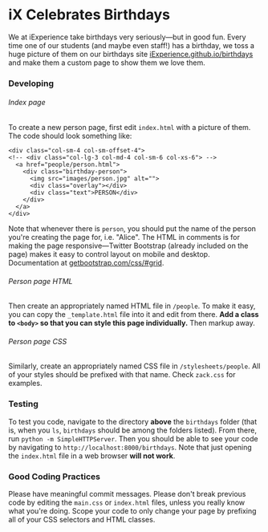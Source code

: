 # iX Celebrates Birthdays

We at iExperience take birthdays very seriously—but in good fun. Every time one of our students (and maybe even staff!) has a birthday, we toss a huge picture of them on our birthdays site [iExperience.github.io/birthdays](http://iexperience.github.io/birthdays/) and make them a custom page to show them we love them. 

### Developing

###### Index page

To create a new person page, first edit `index.html` with a picture of them. The code should look something like: 

    <div class="col-sm-4 col-sm-offset-4">
    <!-- <div class="col-lg-3 col-md-4 col-sm-6 col-xs-6"> -->
      <a href="people/person.html">
        <div class="birthday-person">
          <img src="images/person.jpg" alt="">
          <div class="overlay"></div>
          <div class="text">PERSON</div>
        </div>
      </a>
    </div>

Note that whenever there is `person`, you should put the name of the person you're creating the page for, i.e. "Alice". The HTML in comments is for making the page responsive—Twitter Bootstrap (already included on the page) makes it easy to control layout on mobile and desktop. Documentation at [getbootstrap.com/css/#grid](http://getbootstrap.com/css/#grid).  

###### Person page HTML

Then create an appropriately named HTML file in `/people`. To make it easy, you can copy the `_template.html` file into it and edit from there. **Add a class to `<body>` so that you can style this page individually.** Then markup away.

###### Person page CSS

Similarly, create an appropriately named CSS file in `/stylesheets/people`. All of your styles should be prefixed with that name. Check `zack.css` for examples.

### Testing

To test you code, navigate to the directory **above** the `birthdays` folder (that is, when you `ls`, `birthdays` should be among the folders listed). From there, run `python -m SimpleHTTPServer`. Then you should be able to see your code by navigating to `http://localhost:8000/birthdays`. Note that just opening the `index.html` file in a web browser **will not work**.

### Good Coding Practices

Please have meaningful commit messages. Please don't break previous code by editing the `main.css` or `index.html` files, unless you really know what you're doing. Scope your code to only change your page by prefixing all of your CSS selectors and HTML classes.
